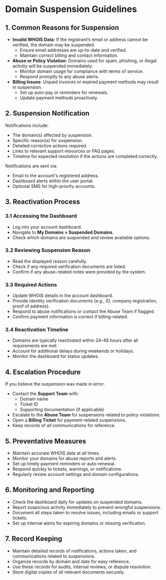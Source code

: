 # Domain Suspension Guidelines

## 1. Common Reasons for Suspension
- **Invalid WHOIS Data**: If the registrant’s email or address cannot be verified, the domain may be suspended.
  - Ensure email addresses are up-to-date and verified.
  - Maintain correct billing and contact information.
- **Abuse or Policy Violation**: Domains used for spam, phishing, or illegal activity will be suspended immediately.
  - Monitor domain usage for compliance with terms of service.
  - Respond promptly to any abuse alerts.
- **Billing Issues**: Unpaid invoices or expired payment methods may result in suspension.
  - Set up auto-pay or reminders for renewals.
  - Update payment methods proactively.

## 2. Suspension Notification
Notifications include:
- The domain(s) affected by suspension.
- Specific reason(s) for suspension.
- Detailed corrective actions required.
- Links to relevant support resources or FAQ pages.
- Timeline for expected resolution if the actions are completed correctly.

Notifications are sent via:
- Email to the account's registered address.
- Dashboard alerts within the user portal.
- Optional SMS for high-priority accounts.

## 3. Reactivation Process

### 3.1 Accessing the Dashboard
- Log into your account dashboard.
- Navigate to **My Domains > Suspended Domains**.
- Check which domains are suspended and review available options.

### 3.2 Reviewing Suspension Reason
- Read the displayed reason carefully.
- Check if any required verification documents are listed.
- Confirm if any abuse-related notes were provided by the system.

### 3.3 Required Actions
- Update WHOIS details in the account dashboard.
- Provide identity verification documents (e.g., ID, company registration, proof of address).
- Respond to abuse notifications or contact the Abuse Team if flagged.
- Confirm payment information is correct if billing-related.

### 3.4 Reactivation Timeline
- Domains are typically reactivated within 24–48 hours after all requirements are met.
- Account for additional delays during weekends or holidays.
- Monitor the dashboard for status updates.

## 4. Escalation Procedure
If you believe the suspension was made in error:
- Contact the **Support Team** with:
  - Domain name
  - Ticket ID
  - Supporting documentation (if applicable)
- Escalate to the **Abuse Team** for suspensions related to policy violations.
- Open a **Billing Ticket** for payment-related suspensions.
- Keep records of all communications for reference.

## 5. Preventative Measures
- Maintain accurate WHOIS data at all times.
- Monitor your domains for abuse reports and alerts.
- Set up timely payment reminders or auto-renewal.
- Respond quickly to tickets, warnings, or notifications.
- Regularly review account settings and domain configurations.

## 6. Monitoring and Reporting
- Check the dashboard daily for updates on suspended domains.
- Report suspicious activity immediately to prevent wrongful suspensions.
- Document all steps taken to resolve issues, including emails or support tickets.
- Set up internal alerts for expiring domains or missing verification.

## 7. Record Keeping
- Maintain detailed records of notifications, actions taken, and communications related to suspensions.
- Organize records by domain and date for easy reference.
- Use these records for audits, internal reviews, or dispute resolution.
- Store digital copies of all relevant documents securely.

